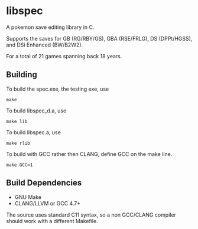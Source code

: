 libspec
=======

A pokemon save editing library in C.

Supports the saves for GB (RG/RBY/GS), GBA (RSE/FRLG), DS (DPPt/HGSS), and DSi Enhanced (BW/B2W2).

For a total of 21 games spanning back 18 years.


Building
-------

To build the spec.exe, the testing exe, use

```
make
```

To build libspec_d.a, use

```
make lib
```

To build libspec.a, use

```
make rlib
```

To build with GCC rather then CLANG, define GCC on the make line.
```
make GCC=1
```

Build Dependencies
-------

* GNU Make
* CLANG/LLVM or GCC 4.7+

The source uses standard C11 syntax, so a non GCC/CLANG compiler should work with a different Makefile.